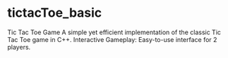 # tictacToe_basic
Tic Tac Toe Game  A simple yet efficient implementation of the classic Tic Tac Toe game in C++. Interactive Gameplay: Easy-to-use interface for 2 players. 
